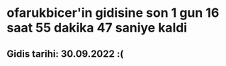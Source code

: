 # ofarukbicer'in gidisine son 1 gun 16 saat 55 dakika 47 saniye kaldi

## Gidis tarihi: 30.09.2022 :(